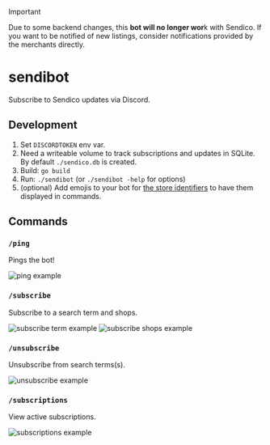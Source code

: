 > [!IMPORTANT]  
> Due to some backend changes, this **bot will no longer wor**k with Sendico. If you want to be notified of new listings, consider notifications provided by the merchants directly.

# sendibot

Subscribe to Sendico updates via Discord.

## Development

1. Set `DISCORDTOKEN` env var.
2. Need a writeable volume to track subscriptions and updates in SQLite. By default `./sendico.db` is created.
3. Build: `go build`
4. Run: `./sendibot` (or `./sendibot -help` for options)
5. (optional) Add emojis to your bot for [the store identifiers](https://github.com/robherley/sendibot/blob/6f0a90cb7ee5409ed6730c81e3c6924e4d1c8e5b/pkg/sendico/shop.go#L34-L47) to have them displayed in commands.

## Commands

### `/ping`

Pings the bot!

![ping example](docs/img/ping.png)

### `/subscribe`

Subscribe to a search term and shops.

![subscribe term example](docs/img/subscribe.png)
![subscribe shops example](docs/img/subscribe-shops.png)

### `/unsubscribe`

Unsubscribe from search terms(s).

![unsubscribe example](docs/img/unsubscribe.png)

### `/subscriptions`

View active subscriptions.

![subscriptions example](docs/img/subscriptions.png)
